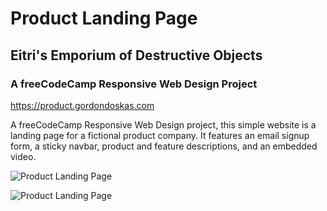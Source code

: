 # Product Landing Page

## Eitri's Emporium of Destructive Objects

### A freeCodeCamp Responsive Web Design Project

<https://product.gordondoskas.com>

A freeCodeCamp Responsive Web Design project, this simple website is a landing page for a fictional product company. It features an email signup form, a sticky navbar, product and feature descriptions, and an embedded video.

![Product Landing Page](https://gordondoskas.com/product.png 'Product Landing Page')

![Product Landing Page](https://gordondoskas.com/product2.png 'Product Landing Page')
